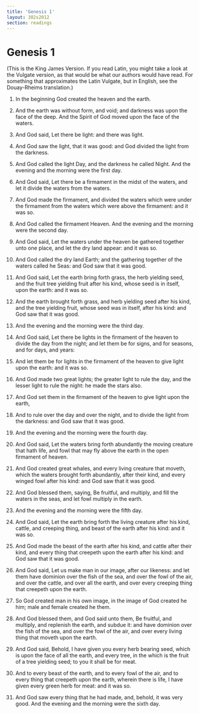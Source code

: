 ```yaml
---
title: 'Genesis 1'
layout: 302s2012
section: readings
---
```


# Genesis 1

(This is the King James Version. If you read Latin, you might take a look at the Vulgate version, as that would be what our authors would have read. For something that approximates the Latin Vulgate, but in English, see the Douay-Rheims translation.)

1. In the beginning God created the heaven and the earth.

2. And the earth was without form, and void; and darkness was upon the face of the deep. And the Spirit of God moved upon the face of the waters.

3. And God said, Let there be light: and there was light.

4. And God saw the light, that it was good: and God divided the light from the darkness.

5. And God called the light Day, and the darkness he called Night. And the evening and the morning were the first day.

6. And God said, Let there be a firmament in the midst of the waters, and let it divide the waters from the waters.

7. And God made the firmament, and divided the waters which were under the firmament from the waters which were above the firmament: and it was so.

8. And God called the firmament Heaven. And the evening and the morning were the second day.

9. And God said, Let the waters under the heaven be gathered together unto one place, and let the dry land appear: and it was so.

10. And God called the dry land Earth; and the gathering together of the waters called he Seas: and God saw that it was good.

11. And God said, Let the earth bring forth grass, the herb yielding seed, and the fruit tree yielding fruit after his kind, whose seed is in itself, upon the earth: and it was so.

12. And the earth brought forth grass, and herb yielding seed after his kind, and the tree yielding fruit, whose seed was in itself, after his kind: and God saw that it was good.

13. And the evening and the morning were the third day.

14. And God said, Let there be lights in the firmament of the heaven to divide the day from the night; and let them be for signs, and for seasons, and for days, and years:

15. And let them be for lights in the firmament of the heaven to give light upon the earth: and it was so.

16. And God made two great lights; the greater light to rule the day, and the lesser light to rule the night: he made the stars also.

17. And God set them in the firmament of the heaven to give light upon the earth,

18. And to rule over the day and over the night, and to divide the light from the darkness: and God saw that it was good.

19. And the evening and the morning were the fourth day.

20. And God said, Let the waters bring forth abundantly the moving creature that hath life, and fowl that may fly above the earth in the open firmament of heaven.

21. And God created great whales, and every living creature that moveth, which the waters brought forth abundantly, after their kind, and every winged fowl after his kind: and God saw that it was good.

22. And God blessed them, saying, Be fruitful, and multiply, and fill the waters in the seas, and let fowl multiply in the earth.

23. And the evening and the morning were the fifth day.

24. And God said, Let the earth bring forth the living creature after his kind, cattle, and creeping thing, and beast of the earth after his kind: and it was so.

25. And God made the beast of the earth after his kind, and cattle after their kind, and every thing that creepeth upon the earth after his kind: and God saw that it was good.

26. And God said, Let us make man in our image, after our likeness: and let them have dominion over the fish of the sea, and over the fowl of the air, and over the cattle, and over all the earth, and over every creeping thing that creepeth upon the earth.

27. So God created man in his own image, in the image of God created he him; male and female created he them.

28. And God blessed them, and God said unto them, Be fruitful, and multiply, and replenish the earth, and subdue it: and have dominion over the fish of the sea, and over the fowl of the air, and over every living thing that moveth upon the earth.

29. And God said, Behold, I have given you every herb bearing seed, which is upon the face of all the earth, and every tree, in the which is the fruit of a tree yielding seed; to you it shall be for meat.

30. And to every beast of the earth, and to every fowl of the air, and to every thing that creepeth upon the earth, wherein there is life, I have given every green herb for meat: and it was so.

31. And God saw every thing that he had made, and, behold, it was very good. And the evening and the morning were the sixth day.
